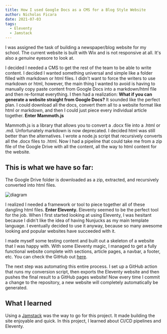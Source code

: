 ```yaml
---
title: How I used Google Docs as a CMS for a Blog Style Website
author: Nicholas Ficara
date: 2021-07-03
tags:
  - Eleventy
  - Jamstack
---
```


I was assigned the task of building a newspaper/blog website for my school. The current website is built with Wix and is not responsive at all. It's also a *genuine* eyesore to look at.

I decided I needed a CMS to get the rest of the team to be able to write content. I decided I wanted something universal and simple like a folder filled with markdown or html files. I didn't want to force the writers to use markdown or html, however, the main thing I wanted to avoid is having to manually copy paste content from Google Docs into a markdown/html file and then re-format everything. I then had a realization: **What if you can generate a website straight from Google Docs?** It sounded like the perfect plan. I could download all the docs, convert them all to a website format like html or markdown, and then I could just piece every individual article together. **Enter Mammoth.js**

Mammoth.js is a library that allows you to convert a .docx file into a .html or .md. Unfortunately markdown is now deprecated. I decided html was still better than the alternatives. I wrote a node.js script that recursively converts all the .docx files to .html. Now I had a pipeline that could take me from a zip file of the Google Drive with all the content, all the way to html content for the website.

## This is what we have so far:

The Google Drive folder is downloaded as a zip, extracted, and recursively converted into html files.

![diagram](../mermaid-diagram-20210708145610.svg)

I realized I needed a framework or tool to piece together all of these dangling html files. **Enter Eleventy.** Eleventy seemed to be the perfect tool for the job. When I first started looking at using Eleventy, I was hesitant because I didn't like the idea of having Nunjucks as my main template language. I eventually decided to use it anyway, because so many awesome looking and popular websites have succeeded with it.

I made myself some testing content and built out a skeleton of a website that I was happy with. With some Eleventy magic, I managed to get a fully functional website complete with sections, article pages, a navbar, a footer, etc. You can check the GitHub out [here](https://github.com/Green-Robot-Dev-Studios/Knightwatch).

The next step was automating this entire process. I set up a GitHub action that runs my conversion script, then exports the Eleventy website and then pushes the final result to a GitHub pages website! Now every time I commit a change to the repository, a new website will completely automatically be generated.

## What I learned

Using a [Jamstack](https://jamstack.org/what-is-jamstack/) was the way to go for this project. It made building the site enjoyable and quick. In this project, I learned about CI/CD pipelines and Eleventy.
